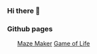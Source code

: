 ### Hi there 👋

### Github pages

<ul>
<a href='https://crhisgbibon.github.io/mazemaker/'>Maze Maker</a>
<a href='https://crhisgbibon.github.io/gameoflife/'>Game of Life</a>
</ul>

<!--
**crhisgbibon/crhisgbibon** is a ✨ _special_ ✨ repository because its `README.md` (this file) appears on your GitHub profile.

Here are some ideas to get you started:

- 🔭 I’m currently working on ...
- 🌱 I’m currently learning ...
- 👯 I’m looking to collaborate on ...
- 🤔 I’m looking for help with ...
- 💬 Ask me about ...
- 📫 How to reach me: ...
- 😄 Pronouns: ...
- ⚡ Fun fact: ...
-->
